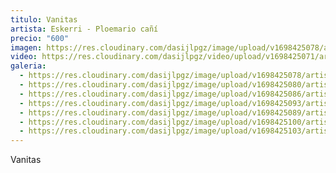 ```yaml
---
titulo: Vanitas
artista: Eskerri - Ploemario cañí
precio: "600"
imagen: https://res.cloudinary.com/dasijlpgz/image/upload/v1698425078/artistas/Eskerri%20-%20Ploemario%20ca%C3%B1%C3%AD/07_Vanitas/P1070782.jpg
video: https://res.cloudinary.com/dasijlpgz/video/upload/v1698425071/artistas/Eskerri%20-%20Ploemario%20ca%C3%B1%C3%AD/07_Vanitas/Sin_t%C3%ADtulo_1.mp4
galeria:
  - https://res.cloudinary.com/dasijlpgz/image/upload/v1698425078/artistas/Eskerri%20-%20Ploemario%20ca%C3%B1%C3%AD/07_Vanitas/P1070782.jpg
  - https://res.cloudinary.com/dasijlpgz/image/upload/v1698425080/artistas/Eskerri%20-%20Ploemario%20ca%C3%B1%C3%AD/07_Vanitas/P1070785.jpg
  - https://res.cloudinary.com/dasijlpgz/image/upload/v1698425086/artistas/Eskerri%20-%20Ploemario%20ca%C3%B1%C3%AD/07_Vanitas/P1070788.jpg
  - https://res.cloudinary.com/dasijlpgz/image/upload/v1698425093/artistas/Eskerri%20-%20Ploemario%20ca%C3%B1%C3%AD/07_Vanitas/P1070792.jpg
  - https://res.cloudinary.com/dasijlpgz/image/upload/v1698425089/artistas/Eskerri%20-%20Ploemario%20ca%C3%B1%C3%AD/07_Vanitas/P1070790.jpg
  - https://res.cloudinary.com/dasijlpgz/image/upload/v1698425100/artistas/Eskerri%20-%20Ploemario%20ca%C3%B1%C3%AD/07_Vanitas/P1070798.jpg
  - https://res.cloudinary.com/dasijlpgz/image/upload/v1698425103/artistas/Eskerri%20-%20Ploemario%20ca%C3%B1%C3%AD/07_Vanitas/P1070799.jpg
---
```

V﻿anitas